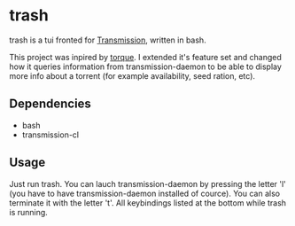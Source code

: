 # trash

trash is a tui fronted for [Transmission](https://transmissionbt.com/), written in bash.

This project was inpired by [torque](https://github.com/dylanaraps/torque/blob/master/README.md). I extended it's feature set and changed how it queries information from transmission-daemon to be able to display more info about a torrent (for example availability, seed ration, etc).

## Dependencies

* bash
* transmission-cl

## Usage

Just run trash. You can lauch transmission-daemon by pressing the letter 'l' (you have to have transmission-daemon installed of cource). You can also terminate it with the letter 't'. All keybindings listed at the bottom while trash is running.
